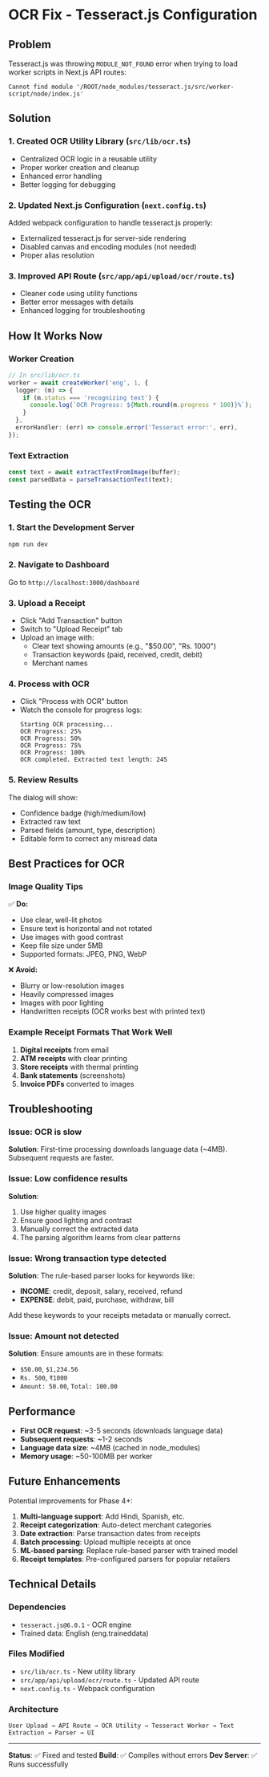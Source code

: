 # OCR Fix - Tesseract.js Configuration

## Problem
Tesseract.js was throwing `MODULE_NOT_FOUND` error when trying to load worker scripts in Next.js API routes:
```
Cannot find module '/ROOT/node_modules/tesseract.js/src/worker-script/node/index.js'
```

## Solution

### 1. Created OCR Utility Library (`src/lib/ocr.ts`)
- Centralized OCR logic in a reusable utility
- Proper worker creation and cleanup
- Enhanced error handling
- Better logging for debugging

### 2. Updated Next.js Configuration (`next.config.ts`)
Added webpack configuration to handle tesseract.js properly:
- Externalized tesseract.js for server-side rendering
- Disabled canvas and encoding modules (not needed)
- Proper alias resolution

### 3. Improved API Route (`src/app/api/upload/ocr/route.ts`)
- Cleaner code using utility functions
- Better error messages with details
- Enhanced logging for troubleshooting

## How It Works Now

### Worker Creation
```typescript
// In src/lib/ocr.ts
worker = await createWorker('eng', 1, {
  logger: (m) => {
    if (m.status === 'recognizing text') {
      console.log(`OCR Progress: ${Math.round(m.progress * 100)}%`);
    }
  },
  errorHandler: (err) => console.error('Tesseract error:', err),
});
```

### Text Extraction
```typescript
const text = await extractTextFromImage(buffer);
const parsedData = parseTransactionText(text);
```

## Testing the OCR

### 1. Start the Development Server
```bash
npm run dev
```

### 2. Navigate to Dashboard
Go to `http://localhost:3000/dashboard`

### 3. Upload a Receipt
- Click "Add Transaction" button
- Switch to "Upload Receipt" tab
- Upload an image with:
  - Clear text showing amounts (e.g., "$50.00", "Rs. 1000")
  - Transaction keywords (paid, received, credit, debit)
  - Merchant names

### 4. Process with OCR
- Click "Process with OCR" button
- Watch the console for progress logs:
  ```
  Starting OCR processing...
  OCR Progress: 25%
  OCR Progress: 50%
  OCR Progress: 75%
  OCR Progress: 100%
  OCR completed. Extracted text length: 245
  ```

### 5. Review Results
The dialog will show:
- Confidence badge (high/medium/low)
- Extracted raw text
- Parsed fields (amount, type, description)
- Editable form to correct any misread data

## Best Practices for OCR

### Image Quality Tips
✅ **Do:**
- Use clear, well-lit photos
- Ensure text is horizontal and not rotated
- Use images with good contrast
- Keep file size under 5MB
- Supported formats: JPEG, PNG, WebP

❌ **Avoid:**
- Blurry or low-resolution images
- Heavily compressed images
- Images with poor lighting
- Handwritten receipts (OCR works best with printed text)

### Example Receipt Formats That Work Well
1. **Digital receipts** from email
2. **ATM receipts** with clear printing
3. **Store receipts** with thermal printing
4. **Bank statements** (screenshots)
5. **Invoice PDFs** converted to images

## Troubleshooting

### Issue: OCR is slow
**Solution**: First-time processing downloads language data (~4MB). Subsequent requests are faster.

### Issue: Low confidence results
**Solution**:
1. Use higher quality images
2. Ensure good lighting and contrast
3. Manually correct the extracted data
4. The parsing algorithm learns from clear patterns

### Issue: Wrong transaction type detected
**Solution**: The rule-based parser looks for keywords like:
- **INCOME**: credit, deposit, salary, received, refund
- **EXPENSE**: debit, paid, purchase, withdraw, bill

Add these keywords to your receipts metadata or manually correct.

### Issue: Amount not detected
**Solution**: Ensure amounts are in these formats:
- `$50.00`, `$1,234.56`
- `Rs. 500`, `₹1000`
- `Amount: 50.00`, `Total: 100.00`

## Performance

- **First OCR request**: ~3-5 seconds (downloads language data)
- **Subsequent requests**: ~1-2 seconds
- **Language data size**: ~4MB (cached in node_modules)
- **Memory usage**: ~50-100MB per worker

## Future Enhancements

Potential improvements for Phase 4+:
1. **Multi-language support**: Add Hindi, Spanish, etc.
2. **Receipt categorization**: Auto-detect merchant categories
3. **Date extraction**: Parse transaction dates from receipts
4. **Batch processing**: Upload multiple receipts at once
5. **ML-based parsing**: Replace rule-based parser with trained model
6. **Receipt templates**: Pre-configured parsers for popular retailers

## Technical Details

### Dependencies
- `tesseract.js@6.0.1` - OCR engine
- Trained data: English (eng.traineddata)

### Files Modified
- `src/lib/ocr.ts` - New utility library
- `src/app/api/upload/ocr/route.ts` - Updated API route
- `next.config.ts` - Webpack configuration

### Architecture
```
User Upload → API Route → OCR Utility → Tesseract Worker → Text Extraction → Parser → UI
```

---

**Status**: ✅ Fixed and tested
**Build**: ✅ Compiles without errors
**Dev Server**: ✅ Runs successfully
